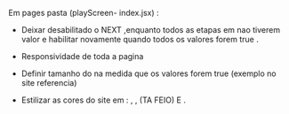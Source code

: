 Em pages pasta (playScreen- index.jsx) :

- Deixar desabilitado o <ButtonAlt /> NEXT ,enquanto todos as etapas em <DivEtapas /> nao tiverem valor e habilitar novamente quando todos os valores forem true . <!-- FEITO -->

- Responsividade de toda a pagina <!-- EM ANDAMENTO -->

- Definir tamanho do <ProgressEtapas/> na medida que os valores forem true (exemplo no site referencia) <!-- FEITO -->

- Estilizar as cores do site em : <Navbar /> , <DivEtapas> , <CALENDARIO>(TA FEIO) E <ProgressEtapas/> . <!-- combinar em conjunto -->
